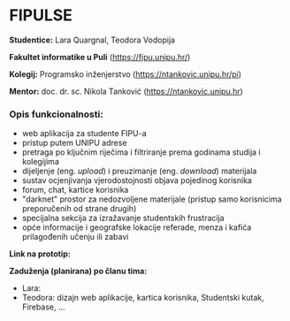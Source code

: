 # **FIPULSE**
**Studentice:** Lara Quargnal, Teodora Vodopija

**Fakultet informatike u Puli** (https://fipu.unipu.hr/)

**Kolegij:** Programsko inženjerstvo (https://ntankovic.unipu.hr/pi)

**Mentor:** doc. dr. sc. Nikola Tanković (https://ntankovic.unipu.hr)

### **Opis funkcionalnosti:** 
  - web aplikacija za studente FIPU-a
  - pristup putem UNIPU adrese
  - pretraga po ključnim riječima i filtriranje prema godinama studija i kolegijima
  - dijeljenje (eng. _upload_) i preuzimanje (eng. _download_) materijala
  - sustav ocjenjivanja vjerodostojnosti objava pojedinog korisnika
  - forum, chat, kartice korisnika
  - "darknet" prostor za nedozvoljene materijale (pristup samo korisnicima preporučenih od strane drugih)
  - specijalna sekcija za izražavanje studentskih frustracija
  - opće informacije i geografske lokacije referade, menza i kafića prilagođenih učenju ili zabavi

**Link na prototip:** 

**Zaduženja (planirana) po članu tima:**
  - Lara:
  - Teodora: dizajn web aplikacije, kartica korisnika, Studentski kutak, Firebase, ...

